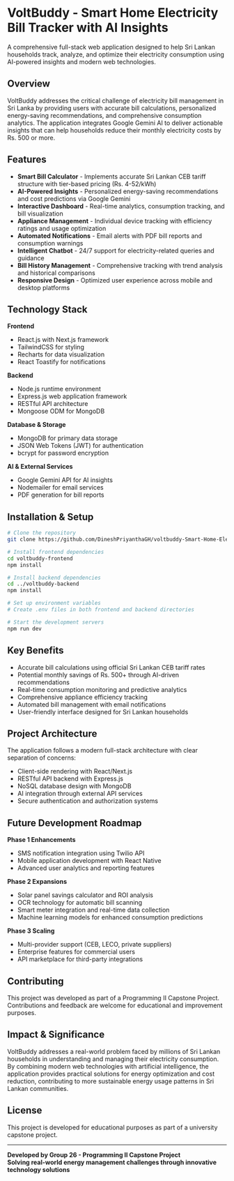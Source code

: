# VoltBuddy - Smart Home Electricity Bill Tracker with AI Insights

A comprehensive full-stack web application designed to help Sri Lankan households track, analyze, and optimize their electricity consumption using AI-powered insights and modern web technologies.

## Overview

VoltBuddy addresses the critical challenge of electricity bill management in Sri Lanka by providing users with accurate bill calculations, personalized energy-saving recommendations, and comprehensive consumption analytics. The application integrates Google Gemini AI to deliver actionable insights that can help households reduce their monthly electricity costs by Rs. 500 or more.

## Features

- **Smart Bill Calculator** - Implements accurate Sri Lankan CEB tariff structure with tier-based pricing (Rs. 4-52/kWh)
- **AI-Powered Insights** - Personalized energy-saving recommendations and cost predictions via Google Gemini
- **Interactive Dashboard** - Real-time analytics, consumption tracking, and bill visualization
- **Appliance Management** - Individual device tracking with efficiency ratings and usage optimization
- **Automated Notifications** - Email alerts with PDF bill reports and consumption warnings
- **Intelligent Chatbot** - 24/7 support for electricity-related queries and guidance
- **Bill History Management** - Comprehensive tracking with trend analysis and historical comparisons
- **Responsive Design** - Optimized user experience across mobile and desktop platforms

## Technology Stack

**Frontend**
- React.js with Next.js framework
- TailwindCSS for styling
- Recharts for data visualization
- React Toastify for notifications

**Backend**
- Node.js runtime environment
- Express.js web application framework
- RESTful API architecture
- Mongoose ODM for MongoDB

**Database & Storage**
- MongoDB for primary data storage
- JSON Web Tokens (JWT) for authentication
- bcrypt for password encryption

**AI & External Services**
- Google Gemini API for AI insights
- Nodemailer for email services
- PDF generation for bill reports

## Installation & Setup

```bash
# Clone the repository
git clone https://github.com/DineshPriyanthaGH/voltbuddy-Smart-Home-Electricity-Bill-Tracker-with-AI-Insights.git

# Install frontend dependencies
cd voltbuddy-frontend
npm install

# Install backend dependencies
cd ../voltbuddy-backend
npm install

# Set up environment variables
# Create .env files in both frontend and backend directories

# Start the development servers
npm run dev
```

## Key Benefits

- Accurate bill calculations using official Sri Lankan CEB tariff rates
- Potential monthly savings of Rs. 500+ through AI-driven recommendations
- Real-time consumption monitoring and predictive analytics
- Comprehensive appliance efficiency tracking
- Automated bill management with email notifications
- User-friendly interface designed for Sri Lankan households

## Project Architecture

The application follows a modern full-stack architecture with clear separation of concerns:
- Client-side rendering with React/Next.js
- RESTful API backend with Express.js
- NoSQL database design with MongoDB
- AI integration through external API services
- Secure authentication and authorization systems

## Future Development Roadmap

**Phase 1 Enhancements**
- SMS notification integration using Twilio API
- Mobile application development with React Native
- Advanced user analytics and reporting features

**Phase 2 Expansions**
- Solar panel savings calculator and ROI analysis
- OCR technology for automatic bill scanning
- Smart meter integration and real-time data collection
- Machine learning models for enhanced consumption predictions

**Phase 3 Scaling**
- Multi-provider support (CEB, LECO, private suppliers)
- Enterprise features for commercial users
- API marketplace for third-party integrations

## Contributing

This project was developed as part of a Programming II Capstone Project. Contributions and feedback are welcome for educational and improvement purposes.

## Impact & Significance

VoltBuddy addresses a real-world problem faced by millions of Sri Lankan households in understanding and managing their electricity consumption. By combining modern web technologies with artificial intelligence, the application provides practical solutions for energy optimization and cost reduction, contributing to more sustainable energy usage patterns in Sri Lankan communities.

## License

This project is developed for educational purposes as part of a university capstone project.

---

**Developed by Group 26 - Programming II Capstone Project**  
**Solving real-world energy management challenges through innovative technology solutions**